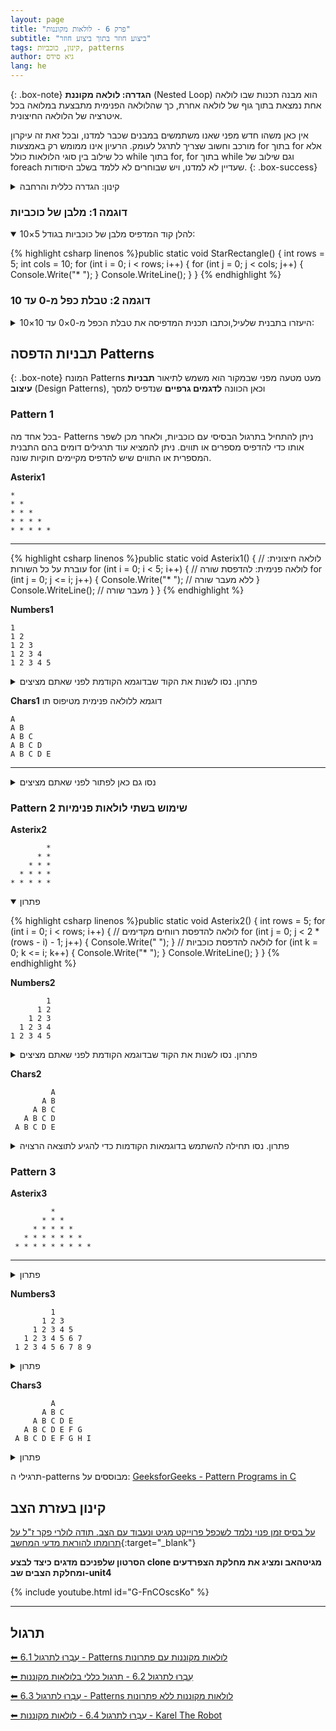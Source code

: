 ```yaml
---
layout: page
title: "פרק 6 - לולאות מקוננות"
subtitle: "ביצוע חוזר בתוך ביצוע חוזר"
tags: קינון, כוכביות, patterns
author: גיא סידס
lang: he
---
```


{: .box-note}
**הגדרה: לולאה מקוננת** (Nested Loop) הוא מבנה תכנות שבו לולאה אחת נמצאת בתוך גוף של לולאה אחרת, כך שהלולאה הפנימית מתבצעת במלואה בכל איטרציה של הלולאה החיצונית. 

אין כאן משהו חדש מפני שאנו משתמשים במבנים שכבר למדנו, ובכל זאת זה עיקרון מורכב וחשוב שצריך לתרגל לעומק. הרעיון אינו ממומש רק באמצעות for בתוך for אלא כל שילוב בין סוגי הלולאות כולל while בתוך for, for בתוך while וגם שילוב של foreach שעדיין לא למדנו, ויש שבוחרים לא ללמד בשלב היסודות.
{: .box-success}

<details markdown="1"><summary>קינון: הגדרה כללית והרחבה</summary>

# קינון בתכנות

קינון (Nesting) בתכנות הוא המצב שבו מבנה אחד של קוד (למשל לולאה, תנאי, פונקציה או בלוק אחר) ממוקם בתוך מבנה אחר מאותו סוג **או מסוג אחר**. קינון מאפשר לארגן לוגיקה מורכבת בצורה היררכית ומובנית, אבל גם מגדיל את מורכבות הקריאה והתחזוקה של הקוד.

---

<details markdown="1"><summary>הרחבה ודוגמאות</summary>

### סוגי קינון עיקריים

#### לולאות מקוננות  
לולאה אחת (`for`, `while` וכדומה) נמצאת בתוך לולאה אחרת.

```csharp
for (int i = 0; i < 10; i++) {
    for (int j = 0; j < 5; j++) {
        // גוף הקוד מופעל עבור כל צמד ערכים (i, j)
    }
}
```

#### תנאים מקוננים  
בלוק `if` בתוך בלוק תנאי אחר.

```csharp
if (user.IsLoggedIn) {
    if (user.HasPermission("admin")) {
        // רק משתמשים עם הרשאת מנהל יגיעו לכאן
    }
}
```

#### פונקציות פנימיות (Inner / Local Functions)  
שפות מסוימות (כמו C# 7+, משנת 2017) מאפשרות להכריז על פונקציה בתוך פונקציה אחרת.

```csharp
void ProcessData() {
    Validate();

    void Validate() {
        // אימות נתונים מקומי
    }
}
```

#### קינון של מבני נתונים  
מערכים, רשימות או מילונים שמכילים בתוכם אובייקטים מקוננים או אוספים אחרים.

```json
{
  "user": {
    "name": "אילן",
    "roles": ["admin", "editor"],
    "preferences": {
      "theme": "dark",
      "language": "he"
    }
  }
}
```

---

#### יתרונות הקינון

1. **ארגון היררכי** – מאפשר להפריד לוגיקה לשלבים ולבלוקים מובנים.  
2. **שימוש חוזר** – פונקציות פנימיות מאפשרות למנוע חשיפה גלובלית של לוגיקה שנמצאת בשימוש רק בתוך פונקציה מסוימת.  
3. **פשטות בביצוע פעולות מורכבות** – דוגמה: חיפוש בתוך מטריצה המשתמש בלולאות מקוננות.

---

#### חסרונות ואתגרים

1. **מורכבות רב-ממדית** – ככל שרמת הקינון גדלה, קשה יותר לעקוב אחר זרימת התוכנית ולתחזק אותה.  
2. **ביצועים** – לולאות מקוננות רבות עשויות לגרום ל־O(n²) ואפילו ל־O(n³) בזמן ריצה, תלוי בעומק הקינון.  
3. **קריאות הקוד** – ריבוי רמות של הזחה (indentation) עלול להקשות על קריאת הקוד, ולהעלות את הסיכון לשגיאות כמו בלוקים לא מסודרים.

---

#### אופן השימוש הנכון

- **השמת גבול לעומק הקינון**  
  מומלץ שלא לחרוג מ־2–3 רמות קינון באותו בלוק. אם נדרש עומק גדול יותר – כדאי לשקול חלוקת הלוגיקה לפונקציות נוספות או שימוש במבני נתונים עזר.

- **חלוקה לפונקציות**  
  כאשר מטלה מסוימת מורכבת מדי, מומלץ להוציא חלק ממנה לפונקציה נפרדת כדי לשפר את הקריאות והבדיקות.

- **שמות ברורים**  
  שימוש בשמות משתנים ופונקציות תיאוריים מקל על הבנת מהות כל שלב בקינון.

---

#### סיכום

קינון הוא כלי מרכזי בתכנות המאפשר בנייה של לוגיקה מורכבת על ידי שיבוץ מבנים זה בתוך זה. הוא מעודד ארגון והרכבה של פעולות, אך מצריך תשומת לב למורכבות, לקריאות ולביצועים. הבחירה במידת הקינון המתאימה ושימוש נכון בפונקציות עזר יכולים להפוך קוד ברור, יעיל ותחזוקתי.


</details>

</details>


### דוגמה 1: מלבן של כוכביות


<details open markdown="1"><summary>להלן קוד המדפיס מלבן של כוכביות בגודל 5×10:</summary>


{% highlight csharp linenos %}public static void StarRectangle()
{
    int rows = 5;
    int cols = 10;
    for (int i = 0; i < rows; i++)
    {
        for (int j = 0; j < cols; j++)
        {
            Console.Write("* ");
        }
        Console.WriteLine();
    }
}
{% endhighlight %}

</details>


### דוגמה 2: טבלת כפל מ-0 עד 10

<details markdown="1"><summary>היעזרו בתבנית שלעיל,וכתבו תכנית המדפיסה את טבלת הכפל מ-0×0 עד 10×10:</summary>
{% highlight csharp linenos %}public static void MultiplicationTable()
{
    for (int i = 0; i <= 10; i++)
    {
        for (int j = 0; j <= 10; j++)
        {
            Console.Write($"{i * j} ");
            //Console.Write($"{i * j:00} "); //חלופות עיצוב
            //Console.Write($"{i * j}\t"); //חלופות עיצוב
        }
        Console.WriteLine();
    }
} {% endhighlight %}

</details>

## תבניות הדפסה Patterns

{: .box-note} 
המונח Patterns מעט מטעה מפני שבמקור הוא משמש לתיאור **תבניות עיצוב** (Design Patterns), וכאן הכוונה **לדגמים גרפיים** שנדפיס למסך

### Pattern 1
בכל אחד מה- Patterns ניתן להתחיל בתרגול הבסיסי עם כוכביות, ולאחר מכן לשפר אותו כדי להדפיס מספרים או תווים. ניתן להמציא עוד תרגילים דומים בהם התבנית המספרית או התווים שיש להדפיס מקיימים חוקיות שונה.

**Asterix1**

```
*
* *
* * *
* * * *
* * * * *
```

---

{% highlight csharp linenos %}public static void Asterix1()
{
    // לולאה חיצונית: עוברת על כל השורות
    for (int i = 0; i < 5; i++)
    {
        // לולאה פנימית: להדפסת שורה
        for (int j = 0; j <= i; j++)
        {
            Console.Write("* "); // ללא מעבר שורה
        }
        Console.WriteLine(); // מעבר שורה
    }
}
{% endhighlight %}



**Numbers1**

```
1
1 2
1 2 3
1 2 3 4
1 2 3 4 5
```


<details markdown="1"><summary>פתרון. נסו לשנות את הקוד שבדוגמא הקודמת לפני שאתם מציצים</summary>
{% highlight csharp linenos %}public static void Numbers1()
{
    for (int i = 0; i < 5; i++)
    {
        // לולאה פנימית להדפסת שורה
        for (int j = 0; j <= i; j++)
        {
            Console.Write($"{j + 1} ");
        }
        Console.WriteLine();
    }
}
{% endhighlight %}

</details>

**Chars1** דוגמא ללולאה פנימית מטיפוס תו

```
A
A B
A B C
A B C D
A B C D E
```

---
<details markdown="1"><summary>נסו גם כאן לפתור לפני שאתם מציצים</summary>
{% highlight csharp linenos %}public static void Chars1()
{
    int rows = 5;
    // לולאה חיצונית
    for (int i = 0; i < rows; i++)
    {
        // לולאה של תווים והדפסת תווים
        for (char j = 'A'; j <= 'A' + i; j++)
        {
            Console.Write($"{j} ");
        }
        Console.WriteLine();
    }
}
{% endhighlight %}

</details>

### Pattern 2 שימוש בשתי לולאות פנימיות

**Asterix2**

```
        *
      * *
    * * *
  * * * *
* * * * *
```

<details open markdown="1"><summary>פתרון</summary>

{% highlight csharp linenos %}public static void Asterix2()
{
    int rows = 5;
    for (int i = 0; i < rows; i++)
    {
        // לולאה להדפסת רווחים מקדימים
        for (int j = 0; j < 2 * (rows - i) - 1; j++)
        {
            Console.Write(" ");
        }
        // לולאה להדפסת כוכביות
        for (int k = 0; k <= i; k++)
        {
            Console.Write("* ");
        }
        Console.WriteLine();
    }
}
{% endhighlight %}

</details>

**Numbers2**

```
        1
      1 2
    1 2 3
  1 2 3 4
1 2 3 4 5
```

<details markdown="1"><summary>פתרון. נסו לשנות את הקוד שבדוגמא הקודמת לפני שאתם מציצים</summary>


{% highlight csharp linenos %}public static void Numbers2()
{
    int rows = 5;
    for (int i = 0; i < rows; i++)
    {
        for (int j = 0; j < rows - i ; j++)
            Console.Write("  "); // שני רווחים

        for (int j = 1; j <= i + 1; j++)
        {   // שוב j-מותר להשתמש ב
            Console.Write($"{j} ");
        }
        Console.WriteLine(); // מעבר שורה
    }
}
{% endhighlight %}


</details>

**Chars2**

```
         A
       A B
     A B C
   A B C D
 A B C D E
```
<details markdown="1"><summary>פתרון. נסו תחילה להשתמש בדוגמאות הקודמות כדי להגיע לתוצאה הרצויה</summary>

{% highlight csharp linenos %}public static void Chars2()
{
    int rows = 5;

    for (int i = 0; i < rows; i++)
    {
        // Print leading spaces for centering
        // Some teachers insist on English only comments
        // Single statement loop can be without block brackets.
        for (int j = 0; j < rows - i; j++)
            Console.Write("  ");

        // הדפסת שורת תווים
        for (char k = 'A'; k <= 'A' + i; k++) // casting -אין צורך ב
        {
            Console.Write($"{k} ");
        }

        Console.WriteLine();
    }
}
{% endhighlight %}

</details>

### Pattern 3

**Asterix3**

```
         *
       * * *
     * * * * *
   * * * * * * *
 * * * * * * * * *
```

---

<details markdown="1"><summary>פתרון</summary>

{% highlight csharp linenos %}public static void Asterix3()
{
    int rows = 5;

    // first loop to print all rows
    for (int i = 0; i < rows; i++)
    {

        // Inner loop 1 to print 
        // white spaces for each row
        for (int j = 0; j < rows - i; j++)
            printf("  "); //2 spaces

        // Inner loop 2 to print *
        // for each row
        for (int k = 0; k < 2 * i + 1; k++)
            Console.Write($"* ");

        Console.WriteLine();
    }
}
{% endhighlight %}

</details>

**Numbers3**

```
         1
       1 2 3
     1 2 3 4 5
   1 2 3 4 5 6 7
 1 2 3 4 5 6 7 8 9
```


<details markdown="1"><summary>פתרון</summary>

{% highlight csharp linenos %}public static void Numbers3()
{
    int rows = 5;

    // first loop to print all rows
    for (int i = 0; i < rows; i++)
    {

        // Inner loop 1 to print 
        // white spaces for each row
        for (int j = 0; j < rows - i; j++)
            printf("  "); //2 spaces

        // Inner loop 2 to print number
        // for each row.
        // when starting from 1, use <= to get the same

        for (int k = 1; k <= 2 * i + 1; k++)
            Console.Write($"{k} ");

        Console.WriteLine();
    }
}
{% endhighlight %}
</details>


**Chars3**

```
         A
       A B C
     A B C D E
   A B C D E F G
 A B C D E F G H I
```


<details markdown="1"><summary>פתרון</summary>

{% highlight csharp linenos %}public static void Chars3()
{
    int rows = 5;

    // first loop to print all rows
    for (int i = 0; i < rows; i++)
    {

        // Inner loop 1 to print 
        // white spaces for each row
        for (int j = 0; j < rows - i; j++)
        {
            printf("  "); //2 spaces
        }

        // Inner loop 2 to print alphabets
        // for each row
        for (char k = 'A'; k < 'A' + 2 * i + 1; k++)
        {
            Console.Write($"{k} ");
        }
        Console.WriteLine();
    }
}
{% endhighlight %}
</details>


תרגילי ה-patterns מבוססים על: [GeeksforGeeks - Pattern Programs in C](https://www.geeksforgeeks.org/c/pattern-programs-in-c/)


## קינון בעזרת הצב

[על בסיס זמן פנוי נלמד לשכפל פרוייקט מגיט ונעבוד עם הצב. תודה לולרי פקר ז"ל על תרומתו להוראת מדעי המחשב](https://github.com/3strategy/Turtle22){:target="_blank"}

**הסרטון שלפניכם מדגים כיצד לבצע clone מגיטהאב ומציג את מחלקת הצפרדעים ומחלקת הצבים שב-unit4**

{% include youtube.html id="G-FnCOscsKo" %} 

---

## תרגול
[⬅ עִבְרוּ לתרגול 6.1 - Patterns לולאות מקוננות עם פתרונות](/cs2/Chapter6Ex6.1)

[⬅ עִבְרוּ לתרגול 6.2 - תרגול כללי בלולאות מקוננות](/cs2/Chapter6Ex6.2)

[⬅ עִבְרוּ לתרגול 6.3 - Patterns לולאות מקוננות ללא פתרונות](/cs2/Chapter6Ex6.3)

[⬅ עִבְרוּ לתרגול 6.4 - לולאות מקוננות - Karel The Robot](/cs2/Chapter6Ex6.4Karel)


